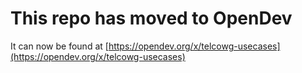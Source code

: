 # This repo has moved to OpenDev

It can now be found at [https://opendev.org/x/telcowg-usecases](https://opendev.org/x/telcowg-usecases)
